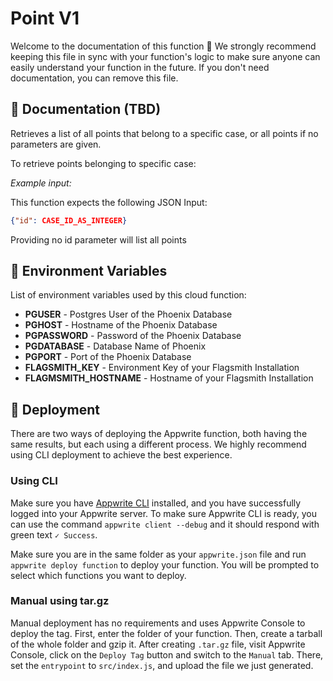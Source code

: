 # Point V1

Welcome to the documentation of this function 👋 We strongly recommend keeping this file in sync with your function's logic to make sure anyone can easily understand your function in the future. If you don't need documentation, you can remove this file.

## 🤖 Documentation (TBD)

Retrieves a list of all points that belong to a specific case, or all points if no parameters are given.

<!-- If input is expected, add example -->

To retrieve points belonging to specific case:

<!-- Update with your description, for example 'Create Stripe payment and return payment URL' -->

*Example input:*

This function expects the following JSON Input:

```json
{"id": CASE_ID_AS_INTEGER}
```

Providing no id parameter will list all points

<!-- If input is expected, add example

*Example output:*

<!-- Update with your expected output -->

## 📝 Environment Variables

List of environment variables used by this cloud function:

- **PGUSER** - Postgres User of the Phoenix Database
- **PGHOST** - Hostname of the Phoenix Database
- **PGPASSWORD** - Password of the Phoenix Database
- **PGDATABASE** - Database Name of Phoenix
- **PGPORT** - Port of the Phoenix Database
- **FLAGSMITH_KEY** - Environment Key of your Flagsmith Installation
- **FLAGMSMITH_HOSTNAME** - Hostname of your Flagsmith Installation

<!-- Add your custom environment variables -->

## 🚀 Deployment

There are two ways of deploying the Appwrite function, both having the same results, but each using a different process. We highly recommend using CLI deployment to achieve the best experience.

### Using CLI

Make sure you have [Appwrite CLI](https://appwrite.io/docs/command-line#installation) installed, and you have successfully logged into your Appwrite server. To make sure Appwrite CLI is ready, you can use the command `appwrite client --debug` and it should respond with green text `✓ Success`.

Make sure you are in the same folder as your `appwrite.json` file and run `appwrite deploy function` to deploy your function. You will be prompted to select which functions you want to deploy.

### Manual using tar.gz

Manual deployment has no requirements and uses Appwrite Console to deploy the tag. First, enter the folder of your function. Then, create a tarball of the whole folder and gzip it. After creating `.tar.gz` file, visit Appwrite Console, click on the `Deploy Tag` button and switch to the `Manual` tab. There, set the `entrypoint` to `src/index.js`, and upload the file we just generated.
